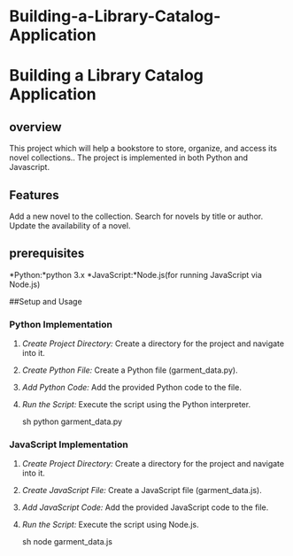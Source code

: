 # Building-a-Library-Catalog-Application
# Building a Library Catalog Application
## overview
This project which will help a bookstore to store, organize, and access its novel collections..
The project is implemented in both Python and Javascript.

## Features 
  Add a new novel to the collection.
  Search for novels by title or author.
  Update the availability of a novel.

## prerequisites
 *Python:*python 3.x
 *JavaScript:*Node.js(for running JavaScript via Node.js)

##Setup and Usage

### Python Implementation

1. *Create Project Directory:* Create a directory for the project and navigate into it.
2. *Create Python File:* Create a Python file (garment_data.py).
3. *Add Python Code:* Add the provided Python code to the file.
4. *Run the Script:* Execute the script using the Python interpreter.

    sh
    python garment_data.py
    

### JavaScript Implementation

1. *Create Project Directory:* Create a directory for the project and navigate into it.
2. *Create JavaScript File:* Create a JavaScript file (garment_data.js).
3. *Add JavaScript Code:* Add the provided JavaScript code to the file.
4. *Run the Script:* Execute the script using Node.js.

    sh
    node garment_data.js
    

#
